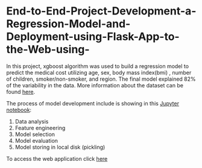 # End-to-End-Project-Development-a-Regression-Model-and-Deployment-using-Flask-App-to-the-Web-using-


In this project, xgboost algorithm was used to build a regression model to predict the medical cost utilizing age, sex, body mass index(bmi) , number of children, smoker/non-smoker, and region. The final model explained 82% of the variability in the data.
More information about the dataset can be found [here](https://www.kaggle.com/datasets/mirichoi0218/insurance).

 
The process of model development include is showing in this [Jupyter notebook]( https://github.com/GhareebM-Analyst/End-to-End-Project-Development-a-Regression-Model-and-Deployment-using-Flask-App-to-the-Web-using-/blob/main/Medical_Cost.ipynb):
1.	Data analysis
2.	Feature engineering 
3.	Model selection 
4.	Model evaluation
5.	Model storing in local disk (pickling)

To access the web application click [here](https://flask-medical-cost-06e5776b1401.herokuapp.com)
